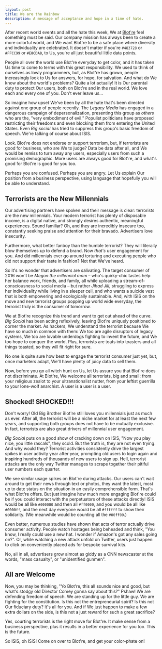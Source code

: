 ```yaml
---
layout: post
title: We are the Rainbow
description: A message of acceptance and hope in a time of hate.
---
```


After recent world events and all the hate this week, We at [Blot're](https://blot.re) feel something must be said. Our company mission has always been to create a more colorful world, and We want Blot're to be a safe place where diversity and individuality are celebrated. It doesn't matter if you're `#483728` or `#FFCC99` or `#E8CDA8`, to Us, you're all just beautiful little data points.

People all over the world use Blot're everyday to get color, and it has taken Us time to come to terms with this great responsibility. We used to think of ourselves as lowly programmers, but, as Blot're has grown, people increasingly look to Us for answers, for hope, for salvation. And what do We know about the world's problems? Quite a lot actually! It is Our parental duty to protect Our users, both on Blot're and in the real world. We love each and every one of you. Don't ever leave us...

So imagine how upset We've been by all the hate that's been directed against one  group of people recently. The *Legacy Media* has engaged in a dangerous campaign of depersonalization, presenting this group as *others* who are the, "very embodiment of evil." Populist politicians have proposed restricting their freedoms and even blocking them from entering the United States. Even *Big social* has tried to suppress this group's basic freedom of speech. We're talking of course about ISIS.

Look. Blot're does not endorse or support terrorism, but, if terrorists are good for business, who are We to judge? Data be data after all, and We would be remiss to turn away any users, especially users from such a promising demographic. More users are always good for Blot're, and what's good for Blot're is good for you too.

Perhaps you are confused. Perhaps you are angry. Let Us explain Our position from a business perspective, using language that hopefully you will be able to understand.

## Terrorists are the New Millennials
Our advertising partners have spoken and their message is clear: terrorists are the new millennials. Your modern terrorist has plenty of disposable income, is a digital native, and strongly desires authentic, meaningful experiences. Sound familiar? Oh, and they are incredibly insecure too, constantly seeking praise and attention for their bravado. Advertisers love insecurity. 

Furthermore, what better fanboy than the humble terrorist? They will literally blow themselves up to defend a brand. Now *that's* user engagement for you. And did millennials ever go around torturing and executing people who did not support their taste in fashion? Not that We've heard. 

So it's no wonder that advertisers are salivating. The target consumer of 2016 won't be *Megan the millennial mom* – who's quirky-chic tastes help her balance work, friends, and family, all while uploading a stream-of-consciousness to social media – but rather *Jihad Jill*, struggling to express her individuality while living in a sleeper cell, and who wants a suicide vest that is both empowering and ecologically sustainable. And, with ISIS on the move and new terrorist groups popping up world wide everyday, the terrorist truly is the consumer of tomorrow.

We at Blot're recognize this trend and want to get out ahead of the curve. *Big Social* has been acting reflexively, leaving Blot're uniquely positioned to corner the market. As hackers, We understand the terrorist because We have so much in common with them: We too are agile disruptors of legacy systems, We too are lovable underdogs fighting to invent the future, and We too hope to conquer the world. Plus, terrorists are toats into toasters and all things toasted, so they will fit right for sure.

No one is quite sure how best to engage the terrorist consumer just yet, but, once marketers adapt, We'll have plenty of juicy data to sell them.

Now, before you go all witch hunt on Us, let Us assure you that Blot're does not discriminate. At Blot're, We welcome all terrorists, big and small: from your religious zealot to your ultranationalist nutter, from your leftist guerrilla to your lone-wolf anarchist. A user is a user is a user. 

## Shocked! SHOCKED!!!
Don't worry! Old Big Brother Blot're still loves you millennials just as much as ever. After all, the terrorist will be a niche market for at least the next few years, and supporting both groups does not have to be mutually exclusive. In fact, terrorists are also great drivers of millennial user engagement. 

*Big Social* puts on a good show of cracking down on ISIS, "Now you play nice, you little rascals", they scold. But the truth is, they are not even trying. And why would they? Terrorist activities consistently drive the largest spikes in user activity year after year, prompting old users to login again and inspiring hundreds of thousands of new users to sign up. Hell, terrorist attacks are the only way Twitter manages to scrape together their pitiful user numbers each quarter.

We see similar usage spikes on Blot're during attacks. Our users can't wait around to get their news through text or photos, they want the latest, most up to date status on the situation in an easily comprehensible form. That's what Blot're offers. But just imagine how much more engaging Blot're could be if you could interact with the perpetuators of these attacks directly! ISIS would be all like `#000000` and then all `#ff0000`, and you would be all like `#0000ff`, and the next day everyone would be all `#ffffff` to show their solidarity. (We meanwhile would be counting all the `#00ff00`.)

Even better, numerous studies have shown that acts of terror actually drive consumer activity. People watch hostages being beheaded and think, "You know, I really could use a new hat. I wonder if Amazon's got any sales going on?". Or, while watching a new attack unfold on Twitter, users just happen to click on conveniently placed ads for bespoke survival kits.

No, all in all, advertisers grow almost as giddy as a CNN newscaster at the words, "mass casualty", or "unidentified gunmen". 

## All are Welcome
Now, you may be thinking, "Yo Blot're, this all sounds nice and good, but what's stodgy old Director Comey gonna say about this?" Pshaw! We are defending freedom of speech. We are standing up for the little guy. We are fighting for the constitution. Is this not the entrepreneurial spirit? Is this not Our fiduciary duty? It's all for you. And if We just happen to make a few extra dollars on the side, is this not a just reward for such a great sacrifice? 

Yes, courting terrorists is the right move for Blot're. It make sense from a business perspective, plus it results in a better experience for you too. This is the future. 

So ISIS, oh ISIS! Come on over to Blot're, and get your color-phate on!
